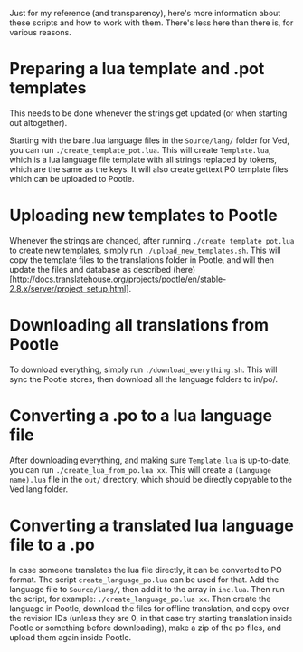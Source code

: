 Just for my reference (and transparency), here's more information about these scripts and how to work with them. There's less here than there is, for various reasons.

# Preparing a lua template and .pot templates
This needs to be done whenever the strings get updated (or when starting out altogether).

Starting with the bare .lua language files in the `Source/lang/` folder for Ved, you can run `./create_template_pot.lua`. This will create `Template.lua`, which is a lua language file template with all strings replaced by tokens, which are the same as the keys. It will also create gettext PO template files which can be uploaded to Pootle.

# Uploading new templates to Pootle
Whenever the strings are changed, after running `./create_template_pot.lua` to create new templates, simply run `./upload_new_templates.sh`. This will copy the template files to the translations folder in Pootle, and will then update the files and database as described (here)[http://docs.translatehouse.org/projects/pootle/en/stable-2.8.x/server/project_setup.html].

# Downloading all translations from Pootle
To download everything, simply run `./download_everything.sh`. This will sync the Pootle stores, then download all the language folders to in/po/.

# Converting a .po to a lua language file
After downloading everything, and making sure `Template.lua` is up-to-date, you can run `./create_lua_from_po.lua xx`. This will create a `(Language name).lua` file in the `out/` directory, which should be directly copyable to the Ved lang folder.

# Converting a translated lua language file to a .po
In case someone translates the lua file directly, it can be converted to PO format. The script `create_language_po.lua` can be used for that. Add the language file to `Source/lang/`, then add it to the array in `inc.lua`. Then run the script, for example: `./create_language_po.lua xx`. Then create the language in Pootle, download the files for offline translation, and copy over the revision IDs (unless they are 0, in that case try starting translation inside Pootle or something before downloading), make a zip of the po files, and upload them again inside Pootle.